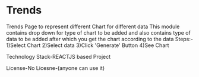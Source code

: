 # Trends
Trends Page to represent different Chart for different data
   This module contains drop down for type of chart to be added and also contains type of data to be added after which you get the chart according to the data
   Steps:-
    1)Select Chart
    2)Select data
    3)Click 'Generate' Button
    4)See Chart
   
   Technology Stack-REACTJS based Project
   
   License-No Licesne-(anyone can use it)
